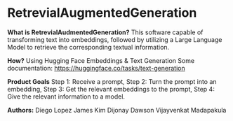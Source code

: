 # RetrevialAugmentedGeneration

**What is RetrevialAudmentedGeneration?**
This software capable of transforming text into embeddings, 
followed by utilizing a Large Language Model to retrieve 
the corresponding textual information.

**How?**
Using Hugging Face Embeddings & Text Generation
Some documentation: https://huggingface.co/tasks/text-generation

**Product Goals**
Step 1: Receive a prompt,
Step 2: Turn the prompt into an embedding,
Step 3: Get the relevant embeddings to the prompt,
Step 4: Give the relevant information to a model.

**Authors:**
Diego Lopez
James Kim
Dijonay Dawson
Vijayvenkat Madapakula
